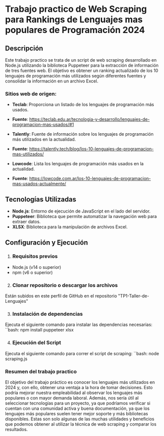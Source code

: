 # Trabajo practico de Web Scraping para Rankings de Lenguajes mas populares de Programación 2024

## Descripción
Este trabajo practico se trata de un script de web scraping desarrollado en Node.js utilizando la biblioteca Puppeteer para la extracción de información de tres fuentes web. El objetivo es obtener un ranking actualizado de los 10 lenguajes de programación más utilizados según diferentes fuentes y consolidar la información en un archivo Excel.

### Sitios web de origen:
- **Teclab**: Proporciona un listado de los lenguajes de programación más usados.
- **Fuente**: https://teclab.edu.ar/tecnologia-y-desarrollo/lenguajes-de-programacion-mas-usados/#1

- **Talently**: Fuente de información sobre los lenguajes de programación más utilizados en la actualidad.
- **Fuente**: https://talently.tech/blog/los-10-lenguajes-de-programacion-mas-utilizados/

- **Lowcode**: Lista los lenguajes de programación más usados en la actualidad.
- **Fuente**: https://lowcode.com.ar/los-10-lenguajes-de-programacion-mas-usados-actualmente/

## Tecnologías Utilizadas
- **Node.js**: Entorno de ejecución de JavaScript en el lado del servidor.
- **Puppeteer**: Biblioteca que permite automatizar la navegación web para extraer datos.
- **XLSX**: Biblioteca para la manipulación de archivos Excel.

## Configuración y Ejecución
1. ### Requisitos previos
- Node.js (v14 o superior)
- npm (v6 o superior)

2. ### Clonar repositorio o descargar los archivos
Están subidos en este perfil de GitHub en el repositorio "TP1-Taller-de-Lenguajes"

3. ### Instalación de dependencias 
Ejecuta el siguiente comando para instalar las dependencias necesarias:
``bash: npm install puppeteer xlsx

4. ### Ejecución del Script
Ejecuta el siguiente comando para correr el script de scraping:
``bash: node scraping.js

### Resumen del trabajo practico
El objetivo del trabajo práctico es conocer los lenguajes más utilizados en 2024 y, con ello, obtener una ventaja a la hora de tomar decisiones. Esto podría mejorar nuestra empleabilidad al observar los lenguajes más populares o con mayor demanda laboral. Además, nos sería útil al seleccionar tecnologías para un proyecto, ya que podríamos verificar si cuentan con una comunidad activa y buena documentación, ya que los lenguajes más populares suelen tener mejor soporte y más bibliotecas disponibles. Estas son solo algunas de las muchas utilidades y beneficios que podemos obtener al utilizar la técnica de web scraping y comparar los resultados.
